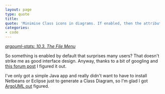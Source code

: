 ```yaml
---
layout: page
type: quote
title: 
quote: 'Minimise Class icons in diagrams. If enabled, then the attributes and operations compartiments will not be shown in the classes on the generated class diagrams. Note: This item is checked by default, and is overseen by many users, which are then surprised by the result.'
categories: 
- code
---
```

_<a href="http://argouml-stats.tigris.org/documentation/manual-0.26/ch10s03.html#s3.ref.menu_import_sources">argouml-stats: 10.3. The File Menu</a>_

So something is enabled by default that surprises many users? That doesn't strike me as good interface design. Anyway, thanks to a bit of googling and [this forum post](http://www.velocityreviews.com/forums/showpost.php?p=582247&postcount=10) I figured it out. 

I've only got a simple Java app and really didn't want to have to install Netbeans or Eclipse just to generate a Class Diagram, so I'm glad I got [ArgoUML out](http://argouml.tigris.org/) figured.
